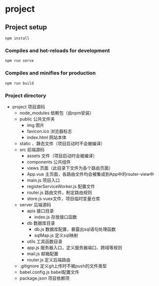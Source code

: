 # project

## Project setup
```
npm install
```

### Compiles and hot-reloads for development
```
npm run serve
```

### Compiles and minifies for production
```
npm run build
```

### Project directory
- project 项目源码
  - node_modules 依赖包（由npm安装）
  - public 公共文件夹
    - img 图片
    - favicon.ico 浏览器标志
    - index.html 网站本体
  - static 、静态文件（项目启动时不会被编译）
  - src 前端源码
    - assets 文件（项目启动时会被编译）
    - components 公共组件
    - views 页面（此目录下文件为各个路由页面）
    - App.vue 主页面，各路由文件均会被集成到App中的router-view中
    - main.js 项目入口
    - registerServiceWorker.js 配置文件
    - router.js 路由文件，制定路由规则
    - store.js vuex文件，项目临时变量仓库
  - server 后端源码
    - apis 接口目录
      - index.js 存放接口函数
    - db 数据库目录
      - db.js 数据库配置，暴露出sql语句处理函数
      - sqlMap.js 定义sql映射
    - utils 工具函数目录
    - app.js 服务器入口，定义服务器端口、跨域等规则
    - mail.js 邮箱配置
    - router.js 定义后端路由
  - .gitignore 定义git上传时不被push的文件类型
  - babel.config.js babel配置文件
  - package.json 项目依赖项